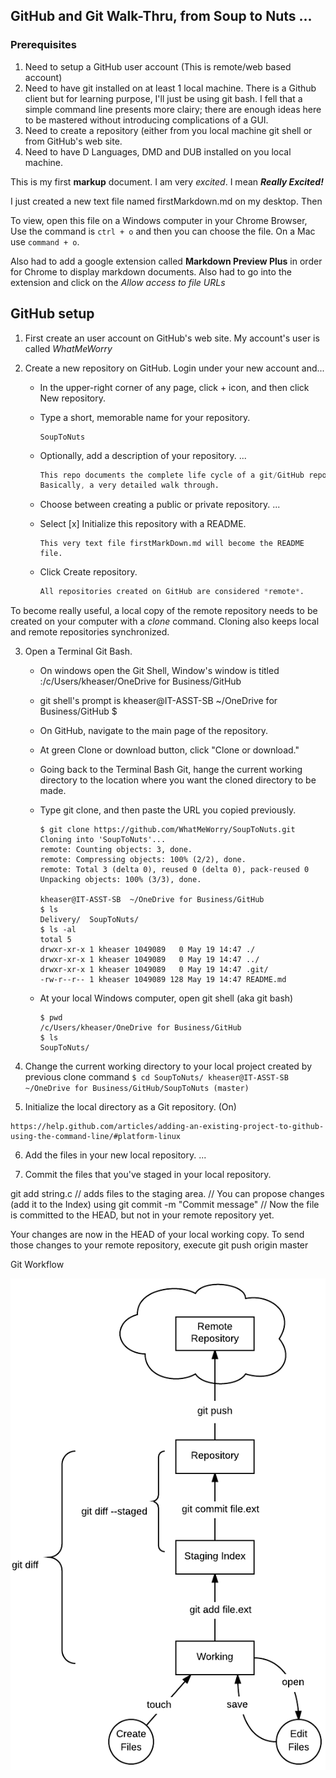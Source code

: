 

## GitHub and Git Walk-Thru, from Soup to Nuts ...

### Prerequisites
1. Need to setup a GitHub user account (This is remote/web based account) 
2. Need to have git installed on at least 1 local machine.  There is a Github client but for learning purpose, I'll just be using git bash. I fell that a simple command line presents more clairy; there are enough ideas here to be mastered without introducing complications of a GUI.
3. Need to create a repository (either from you local machine git shell or from GitHub's web site.
4. Need to have D Languages, DMD and DUB installed on you local machine.
	

This is my first **markup** document. I am very _excited_. I mean **_Really Excited!_**

I just created a new text file named firstMarkdown.md on my desktop. Then  
 
To view, open this file on a Windows computer in your Chrome Browser, Use the command is `ctrl + o` and then you can choose the file. On a Mac use `command + o`.

Also had to add a google extension called **Markdown Preview Plus** in order for Chrome to display markdown documents. Also had to go into the extension and click on the _Allow access to file URLs_


## GitHub setup

1. First create an user account on GitHub's web site. My account's user is called *WhatMeWorry*

2. Create a new repository on GitHub. Login under your new account and...

    - In the upper-right corner of any page, click + icon, and then click New repository.
    - Type a short, memorable name for your repository.
	
        ```
        SoupToNuts
        ```
    - Optionally, add a description of your repository. ...
	
	    ```D 
		This repo documents the complete life cycle of a git/GitHub repository. 
	    Basically, a very detailed walk through.
        ```
    - Choose between creating a public or private repository. ...
    - Select [x] Initialize this repository with a README.
	
        ```
        This very text file firstMarkDown.md will become the README file.
        ```
    - Click Create repository.
	
        ```D
        All repositories created on GitHub are considered *remote*.
        ```
To become really useful, a local copy of the remote repository needs to be created on your computer with a *clone* command. Cloning also keeps local and remote repositories synchronized.

3. Open a Terminal Git Bash.

    - On windows open the Git Shell, Window's window is titled :/c/Users/kheaser/OneDrive for Business/GitHub
	- git shell's prompt is kheaser@IT-ASST-SB  ~/OneDrive for Business/GitHub $	

	- On GitHub, navigate to the main page of the repository.

    - At green Clone or download button, click "Clone or download."

    - Going back to the Terminal Bash Git, hange the current working directory to the location where you want the cloned directory to be made.

    - Type git clone, and then paste the URL you copied previously.
	
	    ```		
        $ git clone https://github.com/WhatMeWorry/SoupToNuts.git
        Cloning into 'SoupToNuts'...
        remote: Counting objects: 3, done.
        remote: Compressing objects: 100% (2/2), done.
        remote: Total 3 (delta 0), reused 0 (delta 0), pack-reused 0
        Unpacking objects: 100% (3/3), done.
		  
        kheaser@IT-ASST-SB  ~/OneDrive for Business/GitHub	
        $ ls
        Delivery/  SoupToNuts/
        $ ls -al
        total 5
        drwxr-xr-x 1 kheaser 1049089   0 May 19 14:47 ./
        drwxr-xr-x 1 kheaser 1049089   0 May 19 14:47 ../
        drwxr-xr-x 1 kheaser 1049089   0 May 19 14:47 .git/
        -rw-r--r-- 1 kheaser 1049089 128 May 19 14:47 README.md
		
        ```

	- At your local Windows computer, open git shell (aka git bash)
		
	    ```
        $ pwd
        /c/Users/kheaser/OneDrive for Business/GitHub
		$ ls
        SoupToNuts/
        ```
	
4. Change the current working directory to your local project created by previous clone command
	    ```
		$ cd SoupToNuts/
        kheaser@IT-ASST-SB  ~/OneDrive for Business/GitHub/SoupToNuts (master)
        ```

5. Initialize the local directory as a Git repository. (On)
```
https://help.github.com/articles/adding-an-existing-project-to-github-using-the-command-line/#platform-linux
```
6. Add the files in your new local repository. ...





6. Commit the files that you've staged in your local repository.







git add string.c  // adds files to the staging area.
                   // You can propose changes (add it to the Index) using 
git commit -m "Commit message"  // Now the file is committed to the HEAD, but not in your remote repository yet.


Your changes are now in the HEAD of your local working copy. To send those changes to your remote repository, execute 
git push origin master

Git Workflow

![One can think of git/GitHub version control process as a state machine.](
https://github.com/WhatMeWorry/SoupToNuts/blob/master/images/GitStateMachine.png)







